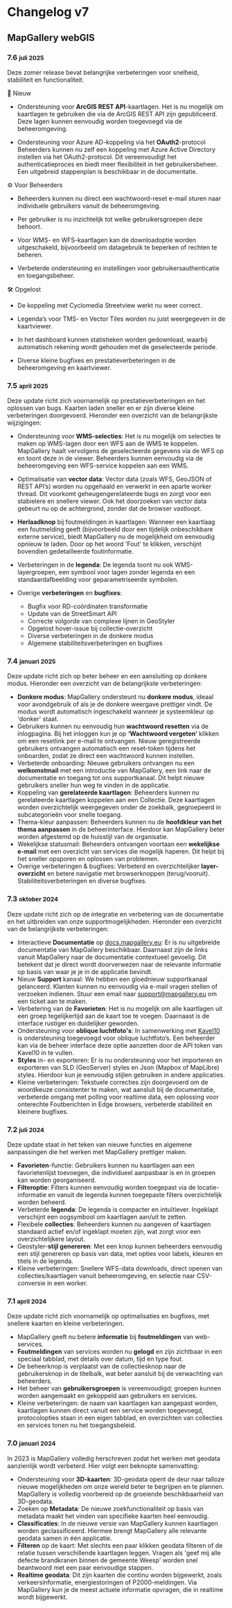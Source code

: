 # Changelog v7

## MapGallery webGIS

### 7.6 <small>juli 2025</small>

Deze zomer release bevat belangrijke verbeteringen voor snelheid, stabiliteit en functionaliteit.

🚀 Nieuw

* Ondersteuning voor **ArcGIS REST API**-kaartlagen. Het is nu mogelijk om kaartlagen te gebruiken die via de ArcGIS REST API zijn gepubliceerd. Deze lagen kunnen eenvoudig worden toegevoegd via de beheeromgeving.

* Ondersteuning voor Azure AD-koppeling via het **OAuth2**-protocol
Beheerders kunnen nu zelf een koppeling met Azure Active Directory instellen via het OAuth2-protocol. Dit vereenvoudigt het authenticatieproces en biedt meer flexibiliteit in het gebruikersbeheer. Een uitgebreid stappenplan is beschikbaar in de documentatie.

⚙️ Voor Beheerders

* Beheerders kunnen nu direct een wachtwoord-reset e-mail sturen naar individuele gebruikers vanuit de beheeromgeving.

* Per gebruiker is nu inzichtelijk tot welke gebruikersgroepen deze behoort.

* Voor WMS- en WFS-kaartlagen kan de downloadoptie worden uitgeschakeld, bijvoorbeeld om datagebruik te beperken of rechten te beheren.

* Verbeterde ondersteuning en instellingen voor gebruikersauthenticatie en toegangsbeheer.

🛠️ Opgelost

* De koppeling met Cyclomedia Streetview werkt nu weer correct.

* Legenda’s voor TMS- en Vector Tiles worden nu juist weergegeven in de kaartviewer.

* In het dashboard kunnen statistieken worden gedownload, waarbij automatisch rekening wordt gehouden met de geselecteerde periode.

* Diverse kleine bugfixes en prestatieverbeteringen in de beheeromgeving en kaartviewer.

### 7.5 <small>april 2025</small>

Deze update richt zich voornamelijk op prestatieverbeteringen en het oplossen van bugs. Kaarten laden sneller en er zijn diverse kleine verbeteringen doorgevoerd. Hieronder een overzicht van de belangrijkste wijzigingen:

* Ondersteuning voor **WMS-selecties**: Het is nu mogelijk om selecties te maken op WMS-lagen door een WFS aan de WMS te koppelen. MapGallery haalt vervolgens de geselecteerde gegevens via de WFS op en toont deze in de viewer. Beheerders kunnen eenvoudig via de beheeromgeving een WFS-service koppelen aan een WMS.

* Optimalisatie van **vector data**: Vector data (zoals WFS, GeoJSON of REST API’s) worden nu opgehaald en verwerkt in een aparte worker thread. Dit voorkomt geheugengerelateerde bugs en zorgt voor een stabielere en snellere viewer. Ook het doorzoeken van vector data gebeurt nu op de achtergrond, zonder dat de browser vastloopt.

* **Herlaadknop** bij foutmeldingen in kaartlagen: Wanneer een kaartlaag een foutmelding geeft (bijvoorbeeld door een tijdelijk onbeschikbare externe service), biedt MapGallery nu de mogelijkheid om eenvoudig opnieuw te laden. Door op het woord 'Fout' te klikken, verschijnt bovendien gedetailleerde foutinformatie.

* Verbeteringen in de **legenda**: De legenda toont nu ook WMS-layergroepen, een symbool voor lagen zonder legenda en een standaardafbeelding voor geparametriseerde symbolen.

* Overige **verbeteringen** en **bugfixes**:
    * Bugfix voor RD-coördinaten transformatie
    * Update van de StreetSmart API
    * Correcte volgorde van complexe lijnen in GeoStyler
    * Opgelost hover-issue bij collectie-overzicht
    * Diverse verbeteringen in de donkere modus
    * Algemene stabiliteitsverbeteringen en bugfixes

### 7.4 <small>januari 2025</small>

Deze update richt zich op beter beheer en een aansluiting op donkere modus. Hieronder een overzicht van de belangrijkste
verbeteringen:

* **Donkere modus**: MapGallery ondersteunt nu **donkere modus**, ideaal voor avondgebruik of als je de donkere weergave prettiger vindt. De modus wordt automatisch ingeschakeld wanneer je systeemkleur op 'donker' staat.
* Gebruikers kunnen nu eenvoudig hun **wachtwoord resetten** via de inlogpagina. Bij het inloggen kun je op **‘Wachtwoord vergeten’** klikken om een resetlink per e-mail te ontvangen. Nieuw geregistreerde gebruikers ontvangen automatisch een reset-token tijdens het onboarden, zodat ze direct een wachtwoord kunnen instellen.
* Verbeterde onboarding: Nieuwe gebruikers ontvangen nu een **welkomstmail** met een introductie van MapGallery, een link naar de documentatie en toegang tot ons supportkanaal. Dit helpt nieuwe gebruikers sneller hun weg te vinden in de applicatie.
* Koppeling van **gerelateerde kaartlagen**: Beheerders kunnen nu gerelateerde kaartlagen koppelen aan een Collectie. Deze kaartlagen worden overzichtelijk weergegeven onder de zoekbalk, gegroepeerd in subcategorieën voor snelle toegang.
* Thema-kleur aanpassen: Beheerders kunnen nu de **hoofdkleur van het thema aanpassen** in de beheerinterface. Hierdoor kan MapGallery beter worden afgestemd op de huisstijl van de organisatie.
* Wekelijkse statusmail: Beheerders ontvangen voortaan een **wekelijkse e-mail** met een overzicht van services die mogelijk haperen. Dit helpt bij het sneller opsporen en oplossen van problemen.
* Overige verbeteringen & bugfixes: Verbeterd en overzichtelijker **layer-overzicht** en betere navigatie met browserknoppen (terug/vooruit). Stabiliteitsverbeteringen en diverse bugfixes.

### 7.3 <small>oktober 2024</small>

Deze update richt zich op de integratie en verbetering van de documentatie en het uitbreiden van onze
supportmogelijkheden. Hieronder een overzicht van de belangrijkste verbeteringen:

* Interactieve **Documentatie** op [docs.mapgallery.eu](https://docs.mapgallery.eu): Er is nu uitgebreide documentatie
  van MapGallery beschikbaar. Daarnaast zijn de links
  vanuit MapGallery naar de documentatie contextueel gevoelig. Dit betekent dat je direct wordt doorverwezen naar de
  relevante informatie
  op basis van waar je je in de applicatie bevindt.
* Nieuw **Support** kanaal: We hebben een gloednieuw supportkanaal gelanceerd. Klanten kunnen nu eenvoudig via e-mail
  vragen stellen of verzoeken indienen. Stuur een email naar [support@mapgallery.eu](support@mapgallery.eu) om een
  ticket aan
  te maken.
* Verbetering van de **Favorieten**: Het is nu mogelijk om alle kaartlagen uit een groep tegelijkertijd aan de kaart toe
  te voegen. Daarnaast is de interface rustiger en duidelijker geworden.
* Ondersteuning voor **oblique luchtfoto's**: In samenwerking met [Kavel10](https://kavel10.nl/) is
  ondersteuning toegevoegd voor oblique luchtfoto’s. Een beheerder kan via de beheer interface deze optie aanzetten
  door de API token van Kavel10 in te vullen.
* **Styles** in- en exporteren: Er is nu ondersteuning voor het importeren en exporteren van SLD (GeoServer) styles en
  Json (Mapbox of MapLibre) styles. Hierdoor kun je eenvoudig stijlen gebruiken in andere applicaties.
* Kleine verbeteringen: Tekstuele correcties zijn doorgevoerd om de woordkeuze consistenter te maken, wat aansluit bij
  de documentatie, verbeterde omgang met polling voor realtime data, een oplossing voor onterechte Foutberichten in Edge
  browsers, verbeterde stabiliteit en kleinere bugfixes.

### 7.2 <small>juli 2024</small>

Deze update staat in het teken van nieuwe functies en algemene aanpassingen die het werken met MapGallery prettiger
maken.

* **Favorieten**-functie: Gebruikers kunnen nu kaartlagen aan een favorietenlijst toevoegen, die individueel aanpasbaar
  is en in groepen kan worden georganiseerd.
* **Filteroptie**: Filters kunnen eenvoudig worden toegepast via de locatie-informatie en vanuit de legenda kunnen
  toegepaste filters overzichtelijk worden beheerd.
* Verbeterde **legenda**: De legenda is compacter en intuïtiever. Ingeklapt verschijnt een oogsymbool om kaartlagen
  aan/uit te zetten.
* Flexibele **collecties**: Beheerders kunnen nu aangeven of kaartlagen standaard actief en/of ingeklapt moeten zijn,
  wat zorgt voor een overzichtelijkere layout.
* Geostyler-**stijl genereren**: Met een knop kunnen beheerders eenvoudig een stijl genereren op basis van data, met
  opties voor labels, kleuren en titels in de legenda.
* Kleine verbeteringen: Snellere WFS-data downloads, direct openen van collecties/kaartlagen vanuit beheeromgeving, en
  selectie naar CSV-conversie in een worker.

### 7.1 <small>april 2024</small>

Deze update richt zich voornamelijk op optimalisaties en bugfixes, met snellere kaarten en kleine verbeteringen.

* MapGallery geeft nu betere **informatie** bij **foutmeldingen** van web-services.
* **Foutmeldingen** van services worden nu **gelogd** en zijn zichtbaar in een speciaal tabblad, met details over datum,
  tijd en type fout.
* De beheerknop is verplaatst van de collectiesknop naar de gebruikersknop in de titelbalk, wat beter aansluit bij de
  verwachting van beheerders.
* Het beheer van **gebruikersgroepen** is vereenvoudigd; groepen kunnen worden aangemaakt en gekoppeld aan gebruikers en
  services.
* Kleine verbeteringen: de naam van kaartlagen kan aangepast worden, kaartlagen kunnen direct vanuit een service worden
  toegevoegd, protocolopties staan in een eigen tabblad, en overzichten van collecties en services tonen nu het
  toegangsbeleid.

### 7.0 <small>januari 2024</small>

In 2023 is MapGallery volledig herschreven zodat het werken met geodata aanzienlijk wordt verbeterd. Hier volgt een
beknopte samenvatting:

* Ondersteuning voor **3D-kaarten**: 3D-geodata opent de deur naar talloze nieuwe mogelijkheden om onze wereld beter te
  begrijpen en te plannen. MapGallery is volledig voorbereid op de groeiende beschikbaarheid van 3D-geodata.
* Zoeken op **Metadata**: De nieuwe zoekfunctionaliteit op basis van metadata maakt het vinden van specifieke kaarten
  heel eenvoudig.
* **Classificaties**: In de nieuwe versie van MapGallery kunnen kaartlagen worden geclassificeerd. Hiermee brengt
  MapGallery alle relevante geodata samen in één applicatie.
* **Filteren** op de kaart: Met slechts een paar klikken geodata filteren of de relatie tussen verschillende kaartlagen
  leggen. Vragen als 'geef mij alle defecte brandkranen binnen de gemeente Weesp' worden snel beantwoord met een paar
  eenvoudige stappen.
* **Realtime geodata**: Dit zijn kaarten die continu worden bijgewerkt, zoals verkeersinformatie, energiestoringen of
  P2000-meldingen. Via MapGallery kun je de meest actuele informatie opvragen, die in realtime wordt bijgewerkt.